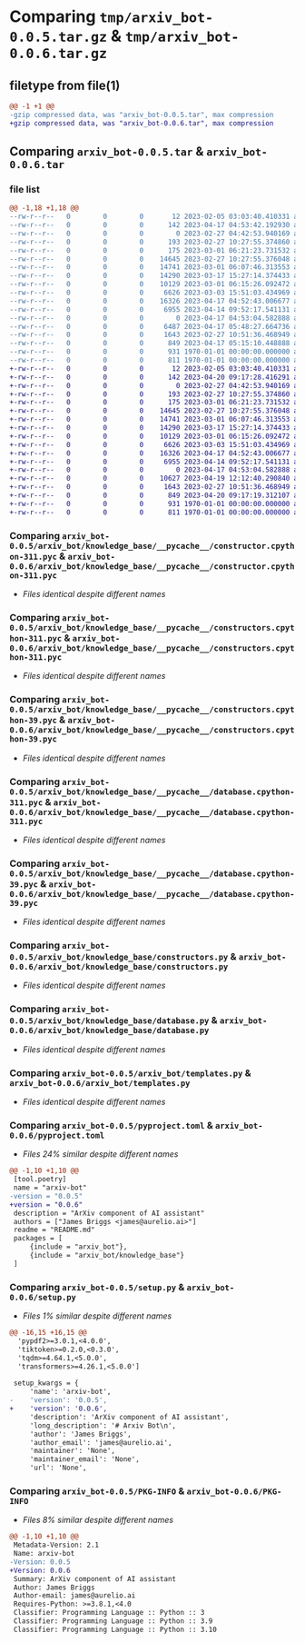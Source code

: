 # Comparing `tmp/arxiv_bot-0.0.5.tar.gz` & `tmp/arxiv_bot-0.0.6.tar.gz`

## filetype from file(1)

```diff
@@ -1 +1 @@
-gzip compressed data, was "arxiv_bot-0.0.5.tar", max compression
+gzip compressed data, was "arxiv_bot-0.0.6.tar", max compression
```

## Comparing `arxiv_bot-0.0.5.tar` & `arxiv_bot-0.0.6.tar`

### file list

```diff
@@ -1,18 +1,18 @@
--rw-r--r--   0        0        0       12 2023-02-05 03:03:40.410331 arxiv_bot-0.0.5/README.md
--rw-r--r--   0        0        0      142 2023-04-17 04:53:42.192930 arxiv_bot-0.0.5/arxiv_bot/__init__.py
--rw-r--r--   0        0        0        0 2023-02-27 04:42:53.940169 arxiv_bot-0.0.5/arxiv_bot/knowledge_base/__init__.py
--rw-r--r--   0        0        0      193 2023-02-27 10:27:55.374860 arxiv_bot-0.0.5/arxiv_bot/knowledge_base/__pycache__/__init__.cpython-311.pyc
--rw-r--r--   0        0        0      175 2023-03-01 06:21:23.731532 arxiv_bot-0.0.5/arxiv_bot/knowledge_base/__pycache__/__init__.cpython-39.pyc
--rw-r--r--   0        0        0    14645 2023-02-27 10:27:55.376048 arxiv_bot-0.0.5/arxiv_bot/knowledge_base/__pycache__/constructor.cpython-311.pyc
--rw-r--r--   0        0        0    14741 2023-03-01 06:07:46.313553 arxiv_bot-0.0.5/arxiv_bot/knowledge_base/__pycache__/constructors.cpython-311.pyc
--rw-r--r--   0        0        0    14290 2023-03-17 15:27:14.374433 arxiv_bot-0.0.5/arxiv_bot/knowledge_base/__pycache__/constructors.cpython-39.pyc
--rw-r--r--   0        0        0    10129 2023-03-01 06:15:26.092472 arxiv_bot-0.0.5/arxiv_bot/knowledge_base/__pycache__/database.cpython-311.pyc
--rw-r--r--   0        0        0     6626 2023-03-03 15:51:03.434969 arxiv_bot-0.0.5/arxiv_bot/knowledge_base/__pycache__/database.cpython-39.pyc
--rw-r--r--   0        0        0    16326 2023-04-17 04:52:43.006677 arxiv_bot-0.0.5/arxiv_bot/knowledge_base/constructors.py
--rw-r--r--   0        0        0     6955 2023-04-14 09:52:17.541131 arxiv_bot-0.0.5/arxiv_bot/knowledge_base/database.py
--rw-r--r--   0        0        0        0 2023-04-17 04:53:04.582888 arxiv_bot-0.0.5/arxiv_bot/manager/__init__.py
--rw-r--r--   0        0        0     6487 2023-04-17 05:48:27.664736 arxiv_bot-0.0.5/arxiv_bot/manager/bots.py
--rw-r--r--   0        0        0     1643 2023-02-27 10:51:36.468949 arxiv_bot-0.0.5/arxiv_bot/templates.py
--rw-r--r--   0        0        0      849 2023-04-17 05:15:10.448888 arxiv_bot-0.0.5/pyproject.toml
--rw-r--r--   0        0        0      931 1970-01-01 00:00:00.000000 arxiv_bot-0.0.5/setup.py
--rw-r--r--   0        0        0      811 1970-01-01 00:00:00.000000 arxiv_bot-0.0.5/PKG-INFO
+-rw-r--r--   0        0        0       12 2023-02-05 03:03:40.410331 arxiv_bot-0.0.6/README.md
+-rw-r--r--   0        0        0      142 2023-04-20 09:17:28.416291 arxiv_bot-0.0.6/arxiv_bot/__init__.py
+-rw-r--r--   0        0        0        0 2023-02-27 04:42:53.940169 arxiv_bot-0.0.6/arxiv_bot/knowledge_base/__init__.py
+-rw-r--r--   0        0        0      193 2023-02-27 10:27:55.374860 arxiv_bot-0.0.6/arxiv_bot/knowledge_base/__pycache__/__init__.cpython-311.pyc
+-rw-r--r--   0        0        0      175 2023-03-01 06:21:23.731532 arxiv_bot-0.0.6/arxiv_bot/knowledge_base/__pycache__/__init__.cpython-39.pyc
+-rw-r--r--   0        0        0    14645 2023-02-27 10:27:55.376048 arxiv_bot-0.0.6/arxiv_bot/knowledge_base/__pycache__/constructor.cpython-311.pyc
+-rw-r--r--   0        0        0    14741 2023-03-01 06:07:46.313553 arxiv_bot-0.0.6/arxiv_bot/knowledge_base/__pycache__/constructors.cpython-311.pyc
+-rw-r--r--   0        0        0    14290 2023-03-17 15:27:14.374433 arxiv_bot-0.0.6/arxiv_bot/knowledge_base/__pycache__/constructors.cpython-39.pyc
+-rw-r--r--   0        0        0    10129 2023-03-01 06:15:26.092472 arxiv_bot-0.0.6/arxiv_bot/knowledge_base/__pycache__/database.cpython-311.pyc
+-rw-r--r--   0        0        0     6626 2023-03-03 15:51:03.434969 arxiv_bot-0.0.6/arxiv_bot/knowledge_base/__pycache__/database.cpython-39.pyc
+-rw-r--r--   0        0        0    16326 2023-04-17 04:52:43.006677 arxiv_bot-0.0.6/arxiv_bot/knowledge_base/constructors.py
+-rw-r--r--   0        0        0     6955 2023-04-14 09:52:17.541131 arxiv_bot-0.0.6/arxiv_bot/knowledge_base/database.py
+-rw-r--r--   0        0        0        0 2023-04-17 04:53:04.582888 arxiv_bot-0.0.6/arxiv_bot/manager/__init__.py
+-rw-r--r--   0        0        0    10627 2023-04-19 12:12:40.290840 arxiv_bot-0.0.6/arxiv_bot/manager/bots.py
+-rw-r--r--   0        0        0     1643 2023-02-27 10:51:36.468949 arxiv_bot-0.0.6/arxiv_bot/templates.py
+-rw-r--r--   0        0        0      849 2023-04-20 09:17:19.312107 arxiv_bot-0.0.6/pyproject.toml
+-rw-r--r--   0        0        0      931 1970-01-01 00:00:00.000000 arxiv_bot-0.0.6/setup.py
+-rw-r--r--   0        0        0      811 1970-01-01 00:00:00.000000 arxiv_bot-0.0.6/PKG-INFO
```

### Comparing `arxiv_bot-0.0.5/arxiv_bot/knowledge_base/__pycache__/constructor.cpython-311.pyc` & `arxiv_bot-0.0.6/arxiv_bot/knowledge_base/__pycache__/constructor.cpython-311.pyc`

 * *Files identical despite different names*

### Comparing `arxiv_bot-0.0.5/arxiv_bot/knowledge_base/__pycache__/constructors.cpython-311.pyc` & `arxiv_bot-0.0.6/arxiv_bot/knowledge_base/__pycache__/constructors.cpython-311.pyc`

 * *Files identical despite different names*

### Comparing `arxiv_bot-0.0.5/arxiv_bot/knowledge_base/__pycache__/constructors.cpython-39.pyc` & `arxiv_bot-0.0.6/arxiv_bot/knowledge_base/__pycache__/constructors.cpython-39.pyc`

 * *Files identical despite different names*

### Comparing `arxiv_bot-0.0.5/arxiv_bot/knowledge_base/__pycache__/database.cpython-311.pyc` & `arxiv_bot-0.0.6/arxiv_bot/knowledge_base/__pycache__/database.cpython-311.pyc`

 * *Files identical despite different names*

### Comparing `arxiv_bot-0.0.5/arxiv_bot/knowledge_base/__pycache__/database.cpython-39.pyc` & `arxiv_bot-0.0.6/arxiv_bot/knowledge_base/__pycache__/database.cpython-39.pyc`

 * *Files identical despite different names*

### Comparing `arxiv_bot-0.0.5/arxiv_bot/knowledge_base/constructors.py` & `arxiv_bot-0.0.6/arxiv_bot/knowledge_base/constructors.py`

 * *Files identical despite different names*

### Comparing `arxiv_bot-0.0.5/arxiv_bot/knowledge_base/database.py` & `arxiv_bot-0.0.6/arxiv_bot/knowledge_base/database.py`

 * *Files identical despite different names*

### Comparing `arxiv_bot-0.0.5/arxiv_bot/templates.py` & `arxiv_bot-0.0.6/arxiv_bot/templates.py`

 * *Files identical despite different names*

### Comparing `arxiv_bot-0.0.5/pyproject.toml` & `arxiv_bot-0.0.6/pyproject.toml`

 * *Files 24% similar despite different names*

```diff
@@ -1,10 +1,10 @@
 [tool.poetry]
 name = "arxiv-bot"
-version = "0.0.5"
+version = "0.0.6"
 description = "ArXiv component of AI assistant"
 authors = ["James Briggs <james@aurelio.ai>"]
 readme = "README.md"
 packages = [
     {include = "arxiv_bot"},
     {include = "arxiv_bot/knowledge_base"}
 ]
```

### Comparing `arxiv_bot-0.0.5/setup.py` & `arxiv_bot-0.0.6/setup.py`

 * *Files 1% similar despite different names*

```diff
@@ -16,15 +16,15 @@
  'pypdf2>=3.0.1,<4.0.0',
  'tiktoken>=0.2.0,<0.3.0',
  'tqdm>=4.64.1,<5.0.0',
  'transformers>=4.26.1,<5.0.0']
 
 setup_kwargs = {
     'name': 'arxiv-bot',
-    'version': '0.0.5',
+    'version': '0.0.6',
     'description': 'ArXiv component of AI assistant',
     'long_description': '# Arxiv Bot\n',
     'author': 'James Briggs',
     'author_email': 'james@aurelio.ai',
     'maintainer': 'None',
     'maintainer_email': 'None',
     'url': 'None',
```

### Comparing `arxiv_bot-0.0.5/PKG-INFO` & `arxiv_bot-0.0.6/PKG-INFO`

 * *Files 8% similar despite different names*

```diff
@@ -1,10 +1,10 @@
 Metadata-Version: 2.1
 Name: arxiv-bot
-Version: 0.0.5
+Version: 0.0.6
 Summary: ArXiv component of AI assistant
 Author: James Briggs
 Author-email: james@aurelio.ai
 Requires-Python: >=3.8.1,<4.0
 Classifier: Programming Language :: Python :: 3
 Classifier: Programming Language :: Python :: 3.9
 Classifier: Programming Language :: Python :: 3.10
```

